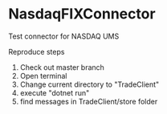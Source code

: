 # NasdaqFIXConnector
Test connector for NASDAQ UMS

Reproduce steps
1) Check out master branch
2) Open terminal
3) Change current directory to "TradeClient"
4) execute "dotnet run"
5) find messages in TradeClient/store folder
